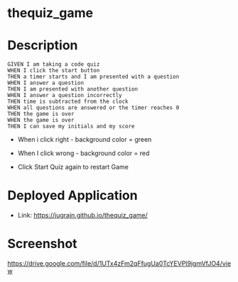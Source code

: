 # thequiz_game

# Description

```
GIVEN I am taking a code quiz
WHEN I click the start button
THEN a timer starts and I am presented with a question
WHEN I answer a question
THEN I am presented with another question
WHEN I answer a question incorrectly
THEN time is subtracted from the clock
WHEN all questions are answered or the timer reaches 0
THEN the game is over
WHEN the game is over
THEN I can save my initials and my score
```
* When i click right - background color = green
* When I click wrong - background color = red

* Click Start Quiz again to restart Game

# Deployed Application

* Link: https://jugrajn.github.io/thequiz_game/

# Screenshot

https://drive.google.com/file/d/1UTx4zFm2qFfugUa0TcYEVPl9jgmVfJO4/view

